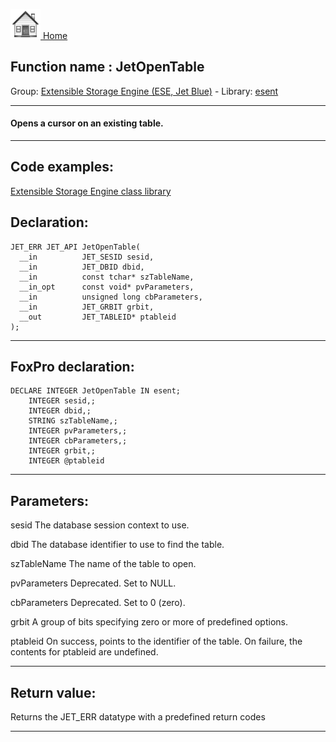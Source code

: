 [<img src="../../images/home.png"> Home ](https://github.com/VFPX/Win32API)  

## Function name : JetOpenTable
Group: [Extensible Storage Engine (ESE, Jet Blue)](../../functions_group.md#Extensible_Storage_Engine_(ESE,_Jet_Blue))  -  Library: [esent](../../Libraries.md#esent)  
***  


#### Opens a cursor on an existing table.

***  


## Code examples:
[Extensible Storage Engine class library](../../samples/sample_532.md)  

## Declaration:
```foxpro  
JET_ERR JET_API JetOpenTable(
  __in          JET_SESID sesid,
  __in          JET_DBID dbid,
  __in          const tchar* szTableName,
  __in_opt      const void* pvParameters,
  __in          unsigned long cbParameters,
  __in          JET_GRBIT grbit,
  __out         JET_TABLEID* ptableid
);  
```  
***  


## FoxPro declaration:
```foxpro  
DECLARE INTEGER JetOpenTable IN esent;
	INTEGER sesid,;
	INTEGER dbid,;
	STRING szTableName,;
	INTEGER pvParameters,;
	INTEGER cbParameters,;
	INTEGER grbit,;
	INTEGER @ptableid  
```  
***  


## Parameters:
sesid 
The database session context to use.

dbid 
The database identifier to use to find the table.

szTableName 
The name of the table to open.

pvParameters 
Deprecated. Set to NULL.

cbParameters 
Deprecated. Set to 0 (zero).

grbit 
A group of bits specifying zero or more of predefined options.

ptableid 
On success, points to the identifier of the table. On failure, the contents for ptableid are undefined.  
***  


## Return value:
Returns the JET_ERR datatype with a predefined return codes  
***  

